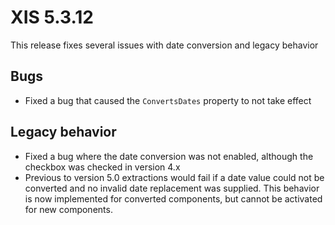 # XIS 5.3.12
This release fixes several issues with date conversion and legacy behavior

## Bugs
- Fixed a bug that caused the `ConvertsDates` property to not take effect

## Legacy behavior
- Fixed a bug where the date conversion was not enabled, although the checkbox was checked in version 4.x
- Previous to version 5.0 extractions would fail if a date value could not be converted and no invalid date replacement was supplied. This behavior is now implemented for converted components, but cannot be activated for new components.
